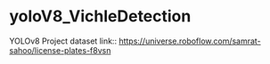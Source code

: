 # yoloV8_VichleDetection
YOLOv8 Project dataset link:: https://universe.roboflow.com/samrat-sahoo/license-plates-f8vsn
